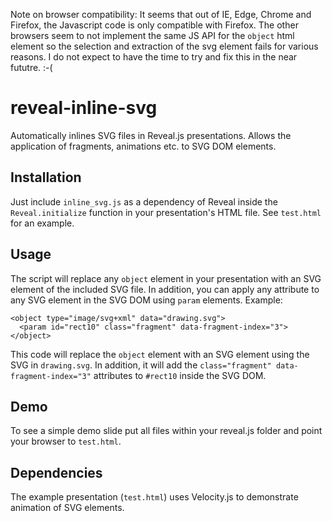 Note on browser compatibility: It seems that out of IE, Edge, Chrome and Firefox, the Javascript code is only compatible with Firefox. The other browsers seem to not implement the same JS API for the `object` html element so the selection and extraction of the svg element fails for various reasons. I do not expect to have the time to try and fix this in the near fututre. :-(

# reveal-inline-svg
Automatically inlines SVG files in Reveal.js presentations.
Allows the application of fragments, animations etc. to SVG DOM elements.

## Installation
Just include `inline_svg.js` as a dependency of Reveal inside the `Reveal.initialize` function in your presentation's HTML file.
See `test.html` for an example.

## Usage
The script will replace any `object` element in your presentation with an SVG element of the included SVG file. In addition, you can apply any attribute to any SVG element in the SVG DOM using `param` elements.
Example:
```
<object type="image/svg+xml" data="drawing.svg">
  <param id="rect10" class="fragment" data-fragment-index="3">
</object>
```
This code will replace the `object` element with an SVG element using the SVG in `drawing.svg`. In addition, it will add the `class="fragment" data-fragment-index="3"` attributes to `#rect10` inside the SVG DOM.

## Demo
To see a simple demo slide put all files within your reveal.js folder and point your browser to `test.html`.

## Dependencies
The example presentation (`test.html`) uses Velocity.js to demonstrate animation of SVG elements.
